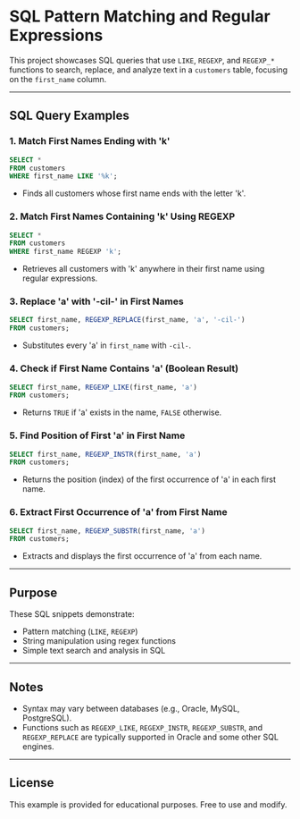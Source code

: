 # SQL Pattern Matching and Regular Expressions

This project showcases SQL queries that use `LIKE`, `REGEXP`, and `REGEXP_*` functions to search, replace, and analyze text in a `customers` table, focusing on the `first_name` column.

---

## SQL Query Examples

### 1. Match First Names Ending with 'k'
```sql
SELECT *
FROM customers
WHERE first_name LIKE '%k';
```
- Finds all customers whose first name ends with the letter 'k'.

### 2. Match First Names Containing 'k' Using REGEXP
```sql
SELECT *
FROM customers
WHERE first_name REGEXP 'k';
```
- Retrieves all customers with 'k' anywhere in their first name using regular expressions.

### 3. Replace 'a' with '-cil-' in First Names
```sql
SELECT first_name, REGEXP_REPLACE(first_name, 'a', '-cil-')
FROM customers;
```
- Substitutes every 'a' in `first_name` with `-cil-`.

### 4. Check if First Name Contains 'a' (Boolean Result)
```sql
SELECT first_name, REGEXP_LIKE(first_name, 'a')
FROM customers;
```
- Returns `TRUE` if 'a' exists in the name, `FALSE` otherwise.

### 5. Find Position of First 'a' in First Name
```sql
SELECT first_name, REGEXP_INSTR(first_name, 'a')
FROM customers;
```
- Returns the position (index) of the first occurrence of 'a' in each first name.

### 6. Extract First Occurrence of 'a' from First Name
```sql
SELECT first_name, REGEXP_SUBSTR(first_name, 'a')
FROM customers;
```
- Extracts and displays the first occurrence of 'a' from each name.

---

## Purpose

These SQL snippets demonstrate:
- Pattern matching (`LIKE`, `REGEXP`)
- String manipulation using regex functions
- Simple text search and analysis in SQL

---

## Notes

- Syntax may vary between databases (e.g., Oracle, MySQL, PostgreSQL).
- Functions such as `REGEXP_LIKE`, `REGEXP_INSTR`, `REGEXP_SUBSTR`, and `REGEXP_REPLACE` are typically supported in Oracle and some other SQL engines.

---

## License

This example is provided for educational purposes. Free to use and modify.
